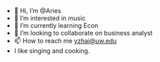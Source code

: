 - 👋 Hi, I’m @Aries
- 👀 I’m interested in music
- 🌱 I’m currently learning Econ
- 💞️ I’m looking to collaborate on business analyst
- 📫 How to reach me yzhai@uw.edu
- I like singing and cooking.
<!---
Aries07/Aries07 is a ✨ special ✨ repository because its `README.md` (this file) appears on your GitHub profile.
You can click the Preview link to take a look at your changes.
--->
